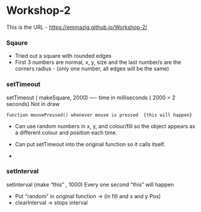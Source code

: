 # Workshop-2

This is the URL - https://emmazig.github.io/Workshop-2/
### Sqaure

- Tried out a square with rounded edges 
- First 3 numbers are normal, x, y, size and the last number/s are the corners radius - (only one number, all edges will be the same)


### setTimeout

setTimeout ( makeSquare, 2000)    —- time in milliseconds ( 2000 = 2 seconds)
Not in draw


    function mousePressed() whenever mouse is pressed  {this will happen}

- Can use random numbers in x, y, and colour/fill so the object appears as a different colour and position each time.

- Can put setTimeout into the original function so it calls itself.
- 
### setInterval

  setInterval (make “this” , 1000)
Every one second “this” will happen

- Put “random” in original function → (in fill and x and y Pos)
- clearInterval → stops interval

